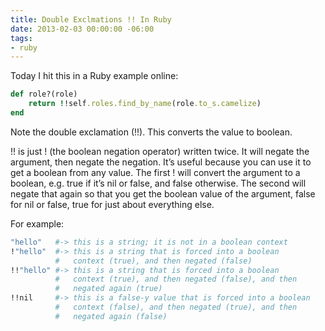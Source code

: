 ```yaml
---
title: Double Exclmations !! In Ruby
date: 2013-02-03 00:00:00 -06:00
tags:
- ruby
---
```


Today I hit this in a Ruby example online:

```ruby
def role?(role)
    return !!self.roles.find_by_name(role.to_s.camelize)
end
```

Note the double exclamation (!!). This converts the value to boolean.

!! is just ! (the boolean negation operator) written twice. It will negate the argument, then negate the negation. It’s useful because you can use it to get a boolean from any value. The first ! will convert the argument to a boolean, e.g. true if it’s nil or false, and false otherwise. The second will negate that again so that you get the boolean value of the argument, false for nil or false, true for just about everything else.

For example:

```ruby
"hello"   #-> this is a string; it is not in a boolean context
!"hello"  #-> this is a string that is forced into a boolean
          #   context (true), and then negated (false)
!!"hello" #-> this is a string that is forced into a boolean
          #   context (true), and then negated (false), and then
          #   negated again (true)
!!nil     #-> this is a false-y value that is forced into a boolean
          #   context (false), and then negated (true), and then
          #   negated again (false)
```
